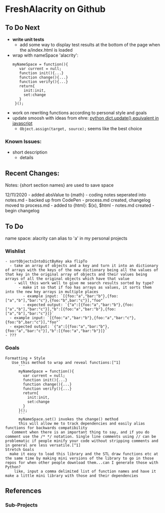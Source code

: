 # FreshAlacrity on Github

## To Do Next
   - **write unit tests**
     - add some way to display test results at the bottom of the page when the a/index.html is loaded
   - wrap with nameSpace 'alacrity':
     ```
     myNameSpace = function(){
        var current = null;
        function init(){...}
        function change(){...}
        function verify(){...}
        return{
          init:init,
          set:change
        }
      }();
      ```
   - work on rewriting functions according to personal style and goals
   - update smoosh with ideas from ehre: [python dict.update() equivalent in javascript](https://stackoverflow.com/questions/48747589/python-dict-update-equivalent-in-javascript)
     - `Object.assign(target, source);` seems like the best choice

### Known Issues:
   - short description
      - details

## Recent Changes:
   Notes:
      {short section names} are used to save space

   12/11/2020
      - added absValue to {math}
      - coding notes seperated into notes.md
      - backed up from CodePen
      - process.md created, changelog moved to process.md
      - added to {html}: $(x), $html
      - notes.md created
      - begin changelog

## To Do
  name space: alacrity
    can alias to 'a' in my personal projects
  ### Wishlist
    - sortObjectsIntoDictByKey aka flipTo
      - take an array of objects and a key and turn it into an dictionary of arrays with the keys of the new dictionary being all the values of that key in the original array of objects and their values being arrays of all the original objects which have that value
        - will this work well to give me search results sorted by type?
          - make it so that if foo has arrays as values, it sorts them into the new key arrays in multiple places
            - example input: `[{foo:"a","bar:"b"},{foo:["a","b"],"bar:"c"},{foo:"b",bar:"c"}],"foo"`
            - expected output: `{"a":[{foo:"a","bar:"b"},{foo:["a","b"],"bar:"c"}],"b":[{foo:"a","bar:"b"},{foo:["a","b"],"bar:"c"}]}`
      - example input: `[{foo:"a","bar:"b"},{foo:"a","bar:"c"},{foo:"b",bar:"c"}],"foo"`
      - expected output: `{"a":[{foo:"a","bar:"b"},{foo:"a","bar:"c"}],"b":[{foo:"a","bar:"b"}]}`
    - ???

  ### Goals
    Formatting + Style
       Use this method to wrap and reveal functions:[^1]
          ```
          myNameSpace = function(){
            var current = null;
            function init(){...}
            function change(){...}
            function verify(){...}
            return{
              init:init,
              set:change
            }
          }();
          ```
          myNameSpace.set() invokes the change() method
          this will allow me to track dependencies and easily alias functions for backwards compatibility
       Comment when there is an important thing to say, and if you do comment use the /* */ notation. Single line comments using // can be problematic if people minify your code without stripping comments and in general are less versatile.[^1]
    Stretch Goals
      make it easy to load this library and the STL draw functions etc at the same time by making mini versions of the library to go in those repos for when other people download them...can I generate those with Python?
        like, input a comma delimited list of function names and have it make a little mini library with those and their dependencies

## References
   [^1]: [Javascript Best Practices - W3C Wiki](https://www.w3.org/wiki/JavaScript_best_practices)
   ### Sub-Projects
